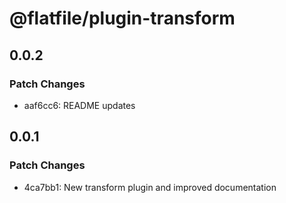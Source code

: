 # @flatfile/plugin-transform

## 0.0.2

### Patch Changes

- aaf6cc6: README updates

## 0.0.1

### Patch Changes

- 4ca7bb1: New transform plugin and improved documentation
